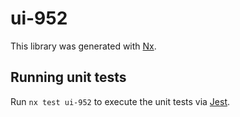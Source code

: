 # ui-952

This library was generated with [Nx](https://nx.dev).

## Running unit tests

Run `nx test ui-952` to execute the unit tests via [Jest](https://jestjs.io).
